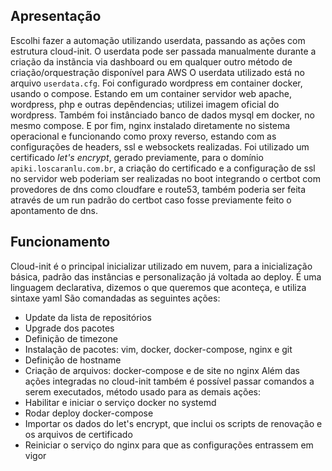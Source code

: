 ## Apresentação

Escolhi fazer a automação utilizando userdata, passando as ações com estrutura cloud-init.
O userdata pode ser passada manualmente durante a criação da instãncia via dashboard ou em qualquer outro método de criação/orquestração disponível para AWS
O userdata utilizado está no arquivo `userdata.cfg`.
Foi configurado wordpress em container docker, usando o compose. Estando em um container servidor web apache, wordpress, php e outras depêndencias; utilizei imagem oficial do wordpress.
Também foi instânciado banco de dados mysql em docker, no mesmo compose.
E por fim, nginx instalado diretamente no sistema operacional e funcionando como proxy reverso, estando com as configurações de headers, ssl e websockets realizadas.
Foi utilizado um certificado *let's encrypt*, gerado previamente, para o domínio `apiki.loscaranlu.com.br`, a criação do certificado e a configuração de ssl no servidor web poderiam ser realizadas no boot integrando o certbot com provedores de dns como cloudfare e route53, também poderia ser feita através de um run padrão do certbot caso fosse previamente feito o apontamento de dns.


## Funcionamento
Cloud-init é o principal inicializar utilizado em nuvem, para a inicialização básica, padrão das instâncias e personalização já voltada ao deploy.
É uma linguagem declarativa, dizemos o que queremos que aconteça, e utiliza sintaxe yaml
São comandadas as seguintes ações:
- Update da lista de repositórios
- Upgrade dos pacotes
- Definição de timezone
- Instalação de pacotes: vim, docker, docker-compose, nginx e git
- Definição de hostname
- Criação de arquivos: docker-compose e de site no nginx
Além das ações integradas no cloud-init também é possível passar comandos a serem executados, método usado para as demais ações:
- Habilitar e iniciar o serviço docker no systemd
- Rodar deploy docker-compose
- Importar os dados do let's encrypt, que inclui os scripts de renovação e os arquivos de certificado
- Reiniciar o serviço do nginx para que as configurações entrassem em vigor




